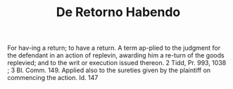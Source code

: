 ---
title: De Retorno Habendo
letter: D
permalink: "/definitions/bld-de-retorno-habendo.html"
body: For hav-ing a return; to have a return. A term ap-plied to the judgment for
  the defendant in an action of replevin, awarding him a re-turn of the goods replevied;
  and to the writ or execution issued thereon. 2 Tidd, Pr. 993, 1038 ; 3 Bl. Comm.
  149. Applied also to the sureties given by the plaintiff on commencing the action.
  Id. 147
published_at: '2018-07-07'
source: Black's Law Dictionary 2nd Ed (1910)
layout: post
---